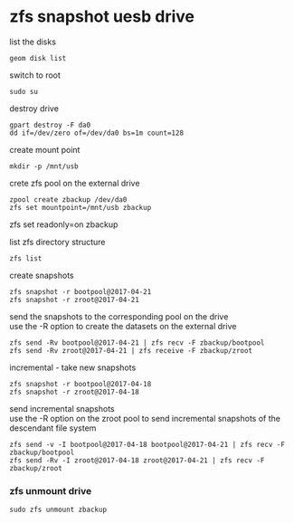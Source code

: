 # zfs snapshot uesb drive

list the disks

```
geom disk list
```

switch to root

```
sudo su
```

destroy drive

```
gpart destroy -F da0
dd if=/dev/zero of=/dev/da0 bs=1m count=128
```

create mount point

```
mkdir -p /mnt/usb
```

crete zfs pool on the external drive

```
zpool create zbackup /dev/da0
zfs set mountpoint=/mnt/usb zbackup
```

zfs set readonly=on zbackup

list zfs directory structure

```
zfs list
```

create snapshots

```
zfs snapshot -r bootpool@2017-04-21
zfs snapshot -r zroot@2017-04-21
```

send the snapshots to the corresponding pool on the drive  
use the -R option to create the datasets on the external drive

```
zfs send -Rv bootpool@2017-04-21 | zfs recv -F zbackup/bootpool
zfs send -Rv zroot@2017-04-21 | zfs receive -F zbackup/zroot
```

incremental - take new snapshots

```
zfs snapshot -r bootpool@2017-04-18
zfs snapshot -r zroot@2017-04-18
```

send incremental snapshots  
use the -R option on the zroot pool to send incremental snapshots of the descendant file system


```
zfs send -v -I bootpool@2017-04-18 bootpool@2017-04-21 | zfs recv -F zbackup/bootpool
zfs send -Rv -I zroot@2017-04-18 zroot@2017-04-21 | zfs recv -F zbackup/zroot
```

### zfs unmount drive

```
sudo zfs unmount zbackup
```
